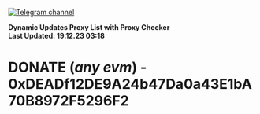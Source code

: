 [![Telegram channel](https://img.shields.io/endpoint?url=https://runkit.io/damiankrawczyk/telegram-badge/branches/master?url=https://t.me/n4z4v0d)](https://t.me/n4z4v0d) 

**Dynamic Updates Proxy List with Proxy Checker**  
**Last Updated: 19.12.23 03:18**

# DONATE (_any evm_) - 0xDEADf12DE9A24b47Da0a43E1bA70B8972F5296F2
